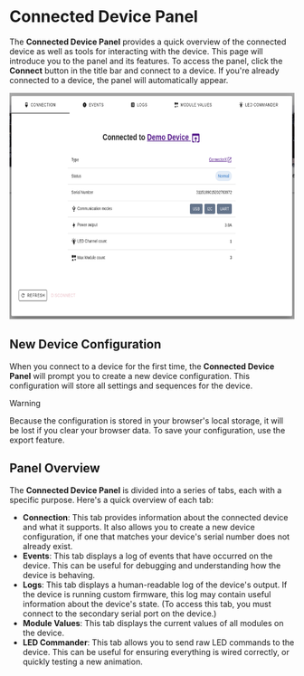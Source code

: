 # Connected Device Panel

The **Connected Device Panel** provides a quick overview of the connected device as well as tools for interacting with the device. This page will introduce you to the panel and its features. To access the panel, click the **Connect** button in the title bar and connect to a device. If you're already connected to a device, the panel will automatically appear.

<img src="/lumyn-studio/connected-device-panel/connected-device-panel.png" alt="The Connected Device Panel" height="400px"/>

## New Device Configuration

When you connect to a device for the first time, the **Connected Device Panel** will prompt you to create a new device configuration. This configuration will store all settings and sequences for the device.

> [!WARNING]
> Because the configuration is stored in your browser's local storage, it will be lost if you clear your browser data. To save your configuration, use the export feature.

## Panel Overview

The **Connected Device Panel** is divided into a series of tabs, each with a specific purpose. Here's a quick overview of each tab:

- **Connection**: This tab provides information about the connected device and what it supports. It also allows you to create a new device configuration, if one that matches your device's serial number does not already exist.
- **Events**: This tab displays a log of events that have occurred on the device. This can be useful for debugging and understanding how the device is behaving.
- **Logs**: This tab displays a human-readable log of the device's output. If the device is running custom firmware, this log may contain useful information about the device's state. (To access this tab, you must connect to the secondary serial port on the device.)
- **Module Values**: This tab displays the current values of all modules on the device.
- **LED Commander**: This tab allows you to send raw LED commands to the device. This can be useful for ensuring everything is wired correctly, or quickly testing a new animation.

